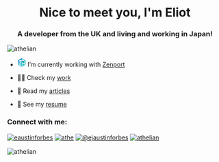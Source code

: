 <h1 align="center">Nice to meet you, I'm Eliot</h1>
<h3 align="center">A developer from the UK and living and working in Japan!</h3>

<p align="left"> <img src="https://komarev.com/ghpvc/?username=athelian&label=Profile%20views&color=0e75b6&style=flat" alt="athelian" /> </p>

- <img height="20px" width="20px" src="https://github.com/Athelian/portfolio/blob/8923682d75a0561142482f22a6df8e3233c0c7fc/src/Images/Logos/Projects/logo__project__zenport_clear.png" /> I’m currently working with [Zenport](https://zenport.io/)

- 👨‍💻 Check my [work](https://athelian.github.io/portfolio/)

- 📝 Read my [articles](https://medium.com/@ejaustinforbes)

- 📄 See my [resume](https://drive.google.com/file/d/1zP7w-nRIwCL09FuUukjV3w-Z_1vYD0JM/view?usp=sharing)

<h3 align="left">Connect with me:</h3>
<p align="left">
<a href="https://linkedin.com/in/eaustinforbes" target="blank"><img align="center" src="https://raw.githubusercontent.com/rahuldkjain/github-profile-readme-generator/master/src/images/icons/Social/linked-in-alt.svg" alt="eaustinforbes" height="30" width="40" /></a>
<a href="https://stackoverflow.com/users/athe" target="blank"><img align="center" src="https://raw.githubusercontent.com/rahuldkjain/github-profile-readme-generator/master/src/images/icons/Social/stack-overflow.svg" alt="athe" height="30" width="40" /></a>
<a href="https://medium.com/@ejaustinforbes" target="blank"><img align="center" src="https://raw.githubusercontent.com/rahuldkjain/github-profile-readme-generator/master/src/images/icons/Social/medium.svg" alt="@ejaustinforbes" height="30" width="40" /></a>
<a href="https://www.leetcode.com/athelian" target="blank"><img align="center" src="https://raw.githubusercontent.com/rahuldkjain/github-profile-readme-generator/master/src/images/icons/Social/leet-code.svg" alt="athelian" height="30" width="40" /></a>
</p>

<p><img align="center" src="https://github-readme-streak-stats.herokuapp.com/?user=athelian&" alt="athelian" /></p>
